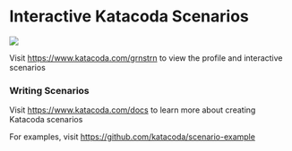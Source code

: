 # Interactive Katacoda Scenarios

[![](http://shields.katacoda.com/katacoda/grnstrn/count.svg)](https://www.katacoda.com/grnstrn "Get your profile on Katacoda.com")

Visit https://www.katacoda.com/grnstrn to view the profile and interactive scenarios

### Writing Scenarios
Visit https://www.katacoda.com/docs to learn more about creating Katacoda scenarios

For examples, visit https://github.com/katacoda/scenario-example
